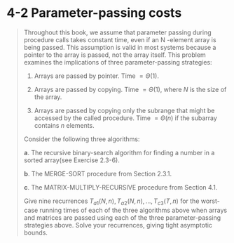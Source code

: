 # 4-2 Parameter-passing costs

> Throughout this book, we assume that parameter passing during procedure calls takes constant time, even if an N -element array is being passed. This assumption is valid in most systems because a pointer to the array is passed, not the array itself. This problem examines the implications of three parameter-passing strategies:
>
> 1. Arrays are passed by pointer. Time $= \Theta(1)$.
>
> 2. Arrays are passed by copying. Time $=\Theta(1)$, where $N$ is the size of the array.
>
> 3. Arrays are passed by copying only the subrange that might be accessed by the called procedure. Time $=\Theta(n)$ if the subarray contains $n$ elements.
>
> Consider the following three algorithms:
>
> **a**. The recursive binary-search algorithm for finding a number in a sorted array(see Exercise 2.3-6).
>
> **b**. The MERGE-SORT procedure from Section 2.3.1.
>
> **c**. The MATRIX-MULTIPLY-RECURSIVE procedure from Section 4.1.
>
> Give nine recurrences $T_{a1}(N,n),T_{a2}(N,n),\dots ,T_{c3}(T,n)$ for the worst-case running times of each of the three algorithms above when arrays and matrices are passed using each of the three parameter-passing strategies above. Solve your recurrences, giving tight asymptotic bounds.
